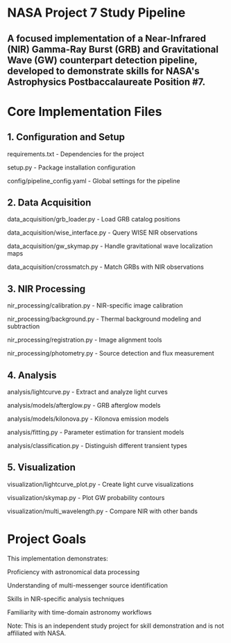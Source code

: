 # NASA Project 7 Study Pipeline
## A focused implementation of a Near-Infrared (NIR) Gamma-Ray Burst (GRB) and Gravitational Wave (GW) counterpart detection pipeline, developed to demonstrate skills for NASA's Astrophysics Postbaccalaureate Position #7.

# Core Implementation Files
## 1. Configuration and Setup
requirements.txt - Dependencies for the project

setup.py - Package installation configuration

config/pipeline_config.yaml - Global settings for the pipeline

## 2. Data Acquisition
data_acquisition/grb_loader.py - Load GRB catalog positions

data_acquisition/wise_interface.py - Query WISE NIR observations

data_acquisition/gw_skymap.py - Handle gravitational wave localization maps

data_acquisition/crossmatch.py - Match GRBs with NIR observations

## 3. NIR Processing
nir_processing/calibration.py - NIR-specific image calibration

nir_processing/background.py - Thermal background modeling and subtraction

nir_processing/registration.py - Image alignment tools

nir_processing/photometry.py - Source detection and flux measurement

## 4. Analysis
analysis/lightcurve.py - Extract and analyze light curves

analysis/models/afterglow.py - GRB afterglow models

analysis/models/kilonova.py - Kilonova emission models

analysis/fitting.py - Parameter estimation for transient models

analysis/classification.py - Distinguish different transient types

## 5. Visualization
visualization/lightcurve_plot.py - Create light curve visualizations

visualization/skymap.py - Plot GW probability contours

visualization/multi_wavelength.py - Compare NIR with other bands

# Project Goals
This implementation demonstrates:

Proficiency with astronomical data processing

Understanding of multi-messenger source identification

Skills in NIR-specific analysis techniques

Familiarity with time-domain astronomy workflows

Note: This is an independent study project for skill demonstration and is not affiliated with NASA.
